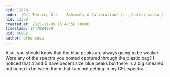 ```yaml
---
cid: 12878
node: ![Oil Testing Kit -- Assembly & Calibration! ](../notes/_mahsa_/11-09-2015/oil-testing-kit-assembly-calibration)
nid: 12379
created_at: 2015-11-09 15:47:50 +0000
timestamp: 1447084070
uid: 46902
author: ethanbass
---
```


Also, you should know that the blue peaks are always going to be weaker. Were any of the spectra you posted captured through the plastic bag? I noticed that 4 and 5 have decent size blue peaks but there is a big smeared out hump in between them that I am not getting in my CFL spectra.